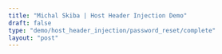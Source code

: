 ```yaml
---
title: "Michal Skiba | Host Header Injection Demo"
draft: false
type: "demo/host_header_injection/password_reset/complete"
layout: "post"
---
```

